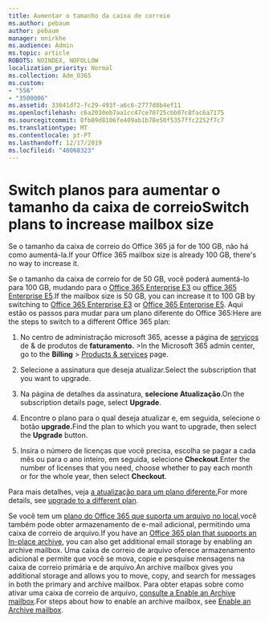 ```yaml
---
title: Aumentar o tamanho da caixa de correio
ms.author: pebaum
author: pebaum
manager: mnirkhe
ms.audience: Admin
ms.topic: article
ROBOTS: NOINDEX, NOFOLLOW
localization_priority: Normal
ms.collection: Adm_O365
ms.custom:
- "556"
- "3500006"
ms.assetid: 33641df2-fc29-493f-a6c6-2777d8b4ef11
ms.openlocfilehash: c6a2030eb7aa1cc47ce70725cbb07c8fac6a7175
ms.sourcegitcommit: 0fb89d8106fe409ab1b78e50f5357ffc2252f7c7
ms.translationtype: MT
ms.contentlocale: pt-PT
ms.lasthandoff: 12/17/2019
ms.locfileid: "40068323"
---
```

# <a name="switch-plans-to-increase-mailbox-size"></a><span data-ttu-id="1f42d-102">Switch planos para aumentar o tamanho da caixa de correio</span><span class="sxs-lookup"><span data-stu-id="1f42d-102">Switch plans to increase mailbox size</span></span>

<span data-ttu-id="1f42d-103">Se o tamanho da caixa de correio do Office 365 já for de 100 GB, não há como aumentá-la.</span><span class="sxs-lookup"><span data-stu-id="1f42d-103">If your Office 365 mailbox size is already 100 GB, there's no way to increase it.</span></span>
  
<span data-ttu-id="1f42d-104">Se o tamanho da caixa de correio for de 50 GB, você poderá aumentá-lo para 100 GB, mudando para o [Office 365 Enterprise E3](https://products.office.com/business/office-365-enterprise-e3-business-software) ou [office 365 Enterprise E5](https://products.office.com/business/office-365-enterprise-e5-business-software).</span><span class="sxs-lookup"><span data-stu-id="1f42d-104">If the mailbox size is 50 GB, you can increase it to 100 GB by switching to [Office 365 Enterprise E3](https://products.office.com/business/office-365-enterprise-e3-business-software) or [Office 365 Enterprise E5](https://products.office.com/business/office-365-enterprise-e5-business-software).</span></span> <span data-ttu-id="1f42d-105">Aqui estão os passos para mudar para um plano diferente do Office 365:</span><span class="sxs-lookup"><span data-stu-id="1f42d-105">Here are the steps to switch to a different Office 365 plan:</span></span>
  
1. <span data-ttu-id="1f42d-106">No centro de administração microsoft 365, acesse a página de [serviços](https://go.microsoft.com/fwlink/p/?linkid=842054) de & de produtos de **faturamento.** \></span><span class="sxs-lookup"><span data-stu-id="1f42d-106">In the Microsoft 365 admin center, go to the **Billing** \> [Products & services](https://go.microsoft.com/fwlink/p/?linkid=842054) page.</span></span>

2. <span data-ttu-id="1f42d-107">Selecione a assinatura que deseja atualizar.</span><span class="sxs-lookup"><span data-stu-id="1f42d-107">Select the subscription that you want to upgrade.</span></span>

3. <span data-ttu-id="1f42d-108">Na página de detalhes da assinatura, **selecione Atualização**.</span><span class="sxs-lookup"><span data-stu-id="1f42d-108">On the subscription details page, select **Upgrade**.</span></span>

4. <span data-ttu-id="1f42d-109">Encontre o plano para o qual deseja atualizar e, em seguida, selecione o botão **upgrade.**</span><span class="sxs-lookup"><span data-stu-id="1f42d-109">Find the plan to which you want to upgrade, then select the **Upgrade** button.</span></span>

5. <span data-ttu-id="1f42d-110">Insira o número de licenças que você precisa, escolha se pagar a cada mês ou para o ano inteiro, em seguida, selecione **Checkout**.</span><span class="sxs-lookup"><span data-stu-id="1f42d-110">Enter the number of licenses that you need, choose whether to pay each month or for the whole year, then select **Checkout**.</span></span>

<span data-ttu-id="1f42d-111">Para mais detalhes, veja [a atualização para um plano diferente.](https://docs.microsoft.com/office365/admin/subscriptions-and-billing/upgrade-to-different-plan)</span><span class="sxs-lookup"><span data-stu-id="1f42d-111">For more details, see [upgrade to a different plan](https://docs.microsoft.com/office365/admin/subscriptions-and-billing/upgrade-to-different-plan).</span></span>

<span data-ttu-id="1f42d-112">Se você tem um [plano do Office 365 que suporta um arquivo no local,](https://docs.microsoft.com/office365/servicedescriptions/exchange-online-archiving-service-description/exchange-online-archiving-service-description)você também pode obter armazenamento de e-mail adicional, permitindo uma caixa de correio de arquivo.</span><span class="sxs-lookup"><span data-stu-id="1f42d-112">If you have an [Office 365 plan that supports an In-place archive](https://docs.microsoft.com/office365/servicedescriptions/exchange-online-archiving-service-description/exchange-online-archiving-service-description), you can also get additional email storage by enabling an archive mailbox.</span></span> <span data-ttu-id="1f42d-113">Uma caixa de correio de arquivo oferece armazenamento adicional e permite que você se mova, copie e pesquise mensagens na caixa de correio primária e de arquivo.</span><span class="sxs-lookup"><span data-stu-id="1f42d-113">An archive mailbox gives you additional storage and allows you to move, copy, and search for messages in both the primary and archive mailbox.</span></span> <span data-ttu-id="1f42d-114">Para obter etapas sobre como ativar uma caixa de correio de arquivo, [consulte a Enable an Archive mailbox](https://docs.microsoft.com/office365/securitycompliance/enable-archive-mailboxes).</span><span class="sxs-lookup"><span data-stu-id="1f42d-114">For steps about how to enable an archive mailbox, see [Enable an Archive mailbox](https://docs.microsoft.com/office365/securitycompliance/enable-archive-mailboxes).</span></span>